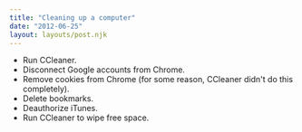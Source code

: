 ```yaml
---
title: "Cleaning up a computer"
date: "2012-06-25"
layout: layouts/post.njk
---
```


- Run CCleaner.
- Disconnect Google accounts from Chrome.
- Remove cookies from Chrome (for some reason, CCleaner didn't do this completely).
- Delete bookmarks.
- Deauthorize iTunes.
- Run CCleaner to wipe free space.
